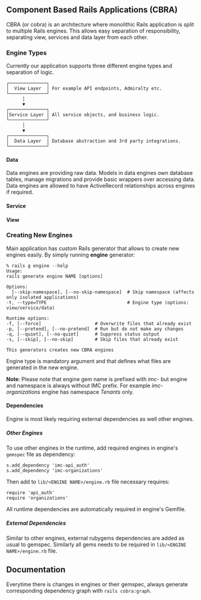 ## Component Based Rails Applications (CBRA)

CBRA (or cobra) is an architecture where monolithic Rails application is split to multiple Rails engines.
This allows easy separation of responsibility, separating view, services and data layer from each other.

### Engine Types

Currently our application supports three different engine types and separation of logic.

    ┌──────────────┐
    │  View Layer  │ For example API endpoints, Admiralty etc.
    └──────────────┘
          │       
          ▼       
    ┌──────────────┐
    │Service Layer │ All service objects, and business logic.
    └──────────────┘
          │       
          ▼       
    ┌──────────────┐
    │  Data Layer  │ Database abstraction and 3rd party integrations.
    └──────────────┘    

#### Data

Data engines are providing raw data. Models in data engines own database tables, manage migrations and provide basic
wrappers over accessing data. Data engines are allowed to have ActiveRecord relationships across engines if required.

#### Service

#### View

### Creating New Engines

Main application has custom Rails generator that allows to create new engines easily. By simply running __engine__
generator:

    % rails g engine --help
    Usage:
    rails generate engine NAME [options]

    Options:
      [--skip-namespace], [--no-skip-namespace]  # Skip namespace (affects only isolated applications)
    -t, --type=TYPE                              # Engine type (options: view/service/data)

    Runtime options:
    -f, [--force]                    # Overwrite files that already exist
    -p, [--pretend], [--no-pretend]  # Run but do not make any changes
    -q, [--quiet], [--no-quiet]      # Suppress status output
    -s, [--skip], [--no-skip]        # Skip files that already exist

    This generators creates new CBRA engines

Engine type is mandatory argument and that defines what files are
generated in the new engine.

**Note**: Please note that engine gem name is prefixed with _imc-_ but engine and namespace is always without IMC prefix. For example _imc-organizations_ engine has namespace _Tenants_ only.

#### Dependencies

Engine is most likely requiring external dependencies as well other engines.

##### Other Engines

To use other engines in the runtime, add required engines in engine's `gemspec` file as dependency:

    s.add_dependency 'imc-api_auth'
    s.add_dependency 'imc-organizations'

Then add to `lib/<ENGINE NAME>/engine.rb` file necessary requires:

    require 'api_auth'
    require 'organizations'

All runtime dependencies are automatically required in engine's
Gemfile.

##### External Dependencies

Similar to other engines, external rubygems dependencies are added as
usual to gemspec. Similarly all gems needs to be required in `lib/<ENGINE NAME>/engine.rb` file.

## Documentation

Everytime there is changes in engines or their gemspec, always
generate corresponding dependency graph with `rails cobra:graph`.
